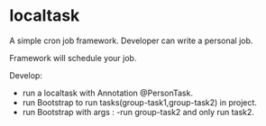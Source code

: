 # localtask
A simple cron job framework. Developer can write a personal job.

Framework will schedule your job.

Develop:
 * run a localtask with Annotation @PersonTask.
 * run Bootstrap to run tasks(group-task1,group-task2) in project.
 * run Bootstrap with args : -run group-task2 and only run task2.